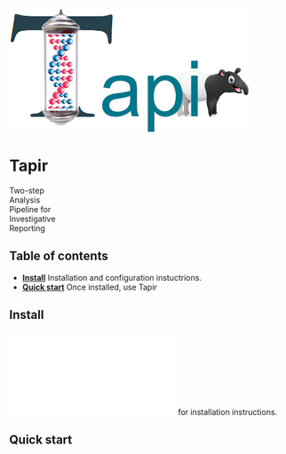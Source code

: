 ![Tapir](./images/Tapir.png)

# Tapir

Two-step <br>
Analysis <br>
Pipeline for <br>
Investigative <br>
Reporting <br>

## Table of contents

-  [**Install**](#install) Installation and configuration instuctrions.
-  [**Quick start**](#quick-start) Once installed, use Tapir

## Install

![Click here](install.md) for installation instructions.

## Quick start






